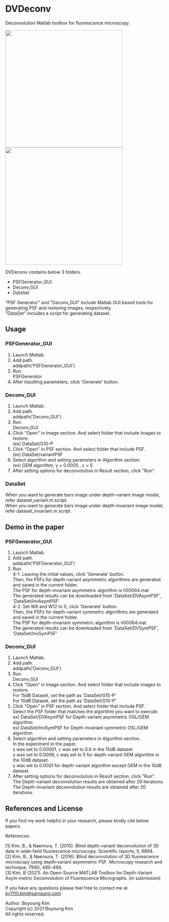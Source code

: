 # DVDeconv
Deconvolution Matlab toolbox for fluorescence microscopy. 

<div>
<img src="https://user-images.githubusercontent.com/21983302/100435316-1ac7ab00-30e1-11eb-8d9f-93dd54db63d1.jpg" width="370" height="370">

<img src="https://user-images.githubusercontent.com/21983302/100435333-1dc29b80-30e1-11eb-9a6f-6fde4d9ff186.jpg" width="370" height="370">
</div>

DVDeconv contains below 3 folders.  

* PSFGenerator_GUI
* Deconv_GUI
* DataSet
  
"PSF Generator" and "Deconv_GUI" include Matlab GUI based tools for generating PSF and restoring images, respectively.  
"DataSet" includes a script for generating dataset.  

## Usage  
### PSFGenerator_GUI  
1. Launch Matlab.  
2. Add path.  
  addpath('PSFGenerator_GUI')  
3. Run.  
  PSFGenerator  
4. After inputting parameters, click 'Generate' button.

### Deconv_GUI
1. Launch Matlab.  
2. Add path.  
  addpath('Deconv_GUI')   
3. Run.  
  Deconv_GUI  
4. Click "Open" in Image section. And select folder that include images to restore.  
(ex) DataSet/G10-P  
5. Click "Open" in PSF section. And select folder that include PSF.  
(ex) DataSet/variantPSF  
6. Select algorithm and setting parameters in Algorithm section.  
(ex) GEM algorithm, γ = 0.0005 , c = 5  
7. After setting options for deconvolution in Result section, click "Run".  

### DataSet
When you want to generate bars image under depth-variant image model, refer dataset_variant.m script.  
When you want to generate bars image under depth-invariant image model, refer dataset_invariant.m script.

## Demo in the paper 
### PSFGenerator_GUI  
1. Launch Matlab.  
2. Add path.  
  addpath('PSFGenerator_GUI')  
3. Run.  
4-1. Leaving the initial values, click 'Generate' button.  
Then, the PSFs for depth-variant asymmetric algorithms are generated and saved in the current folder.  
The PSF for depth-invariant asymmetric algorithm is h00064.mat  
The generated results can be downloaded from 'DataSet/DVAsymPSF', 'DataSet/InvAsymPSF'  
4-2. Set W8 and W12 to 0, click 'Generate' button.  
Then, the PSFs for depth-variant symmetric algorithms are generated and saved in the current folder.  
The PSF for depth-invariant symmetric algorithm is h00064.mat  
The generated results can be downloaded from 'DataSet/DVSymPSF', 'DataSet/InvSymPSF'  

### Deconv_GUI
1. Launch Matlab.  
2. Add path.  
  addpath('Deconv_GUI')    
3. Run.  
  Deconv_GUI  
4. Click "Open" in Image section. And select folder that include images to restore.    
For 15dB Dataset, set the path as 'DataSet/G15-P'  
For 10dB Dataset, set the path as 'DataSet/G10-P'   
5. Click "Open" in PSF section. And select folder that include PSF.  
Select the PSF folder that matches the algorithm you want to execute.  
ex) DataSet/DVAsymPSF for Depth-variant asymmetric OSL/GEM algorithm  
ex) DataSet/InvSymPSF for Depth-invariant symmetric OSL/GEM algorithm  
6. Select algorithm and setting parameters in Algorithm section.  
In the experiment in the paper,  
γ was set to 0.00001,  c was set to 0.6 in the 15dB dataset.  
γ was set to 0.0006, c was set to 5  for depth-variant GEM algorithm in the 10dB dataset.  
γ was set to 0.0001 for depth-variant algorithm except GEM in the 10dB dataset.  
7. After setting options for deconvolution in Result section, click "Run".  
The Depth-variant deconvolution results are obtained after 29 iterations.  
The Depth-invariant deconvolution results are obtained after 20 iterations.  
  
## References and License
If you find my work helpful in your research, please kindly cite below papers.

References:

[1] Kim, B., & Naemura, T. (2015). Blind depth-variant deconvolution of 3D data in wide-field fluorescence microscopy. Scientific reports, 5, 9894.  
[2] Kim, B., & Naemura, T. (2016). Blind deconvolution of 3D fluorescence microscopy using depth‐variant asymmetric PSF. Microscopy research and technique, 79(6), 480-494.  
[3] Kim, B (2021). An Open-Source MATLAB Toolbox for Depth-Variant Asym-metric Deconvolution of Fluorescence Micrographs. (in submission)  
  
If you have any questions please feel free to contact me at by1110.kim@samsung.com 
  
  
Author: Boyoung Kim  
Copyright (c) 2021 Boyoung Kim  
All rights reserved.


